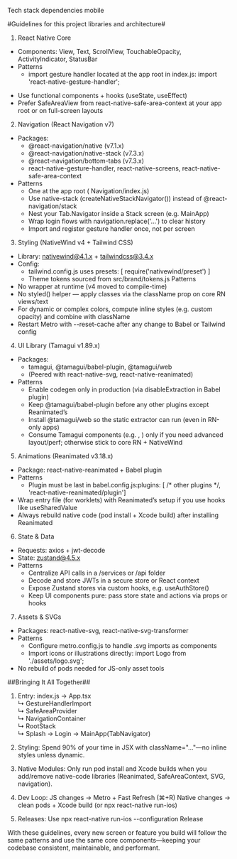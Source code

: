 Tech stack dependencies mobile


#Guidelines for this project libraries and architecture#

1. React Native Core
* Components: View, Text, ScrollView, TouchableOpacity, ActivityIndicator, StatusBar
* Patterns
    * import gesture handler located at the app root in index.js:
		import 'react-native-gesture-handler';
- Use functional components + hooks (useState, useEffect)
- Prefer SafeAreaView from react-native-safe-area-context at your app root or on full-screen layouts

2. Navigation (React Navigation v7)
* Packages:
    * @react-navigation/native (v7.1.x)
    * @react-navigation/native-stack (v7.3.x)
    * @react-navigation/bottom-tabs (v7.3.x)
    * react-native-gesture-handler, react-native-screens, react-native-safe-area-context
* Patterns
    * One <NavigationContainer> at the app root ( Navigation/index.js)
    * Use native-stack (createNativeStackNavigator()) instead of @react-navigation/stack
    * Nest your Tab.Navigator inside a Stack screen (e.g. MainApp)
    * Wrap login flows with navigation.replace('…') to clear history
    * Import and register gesture handler once, not per screen

3. Styling (NativeWind v4 + Tailwind CSS)
* Library: nativewind@4.1.x + tailwindcss@3.4.x
* Config:
    * tailwind.config.js uses
		presets: [ require('nativewind/preset') ]
    - Theme tokens sourced from src/brand/tokens.js
Patterns
* No <TailwindProvider> wrapper at runtime (v4 moved to compile-time)
* No styled() helper — apply classes via the className prop on core RN views/text
* For dynamic or complex colors, compute inline styles (e.g. custom opacity) and combine with className
* Restart Metro with --reset-cache after any change to Babel or Tailwind config

4. UI Library (Tamagui v1.89.x)
* Packages:
    * tamagui, @tamagui/babel-plugin, @tamagui/web
    * (Peered with react-native-svg, react-native-reanimated)
* Patterns
    * Enable codegen only in production (via disableExtraction in Babel plugin)
    * Keep @tamagui/babel-plugin before any other plugins except Reanimated’s
    * Install @tamagui/web so the static extractor can run (even in RN-only apps)
    * Consume Tamagui components (e.g. <YStack>, <Text>) only if you need advanced layout/perf; otherwise stick to core RN + NativeWind

5. Animations (Reanimated v3.18.x)
* Package: react-native-reanimated + Babel plugin
* Patterns
    * Plugin must be last in babel.config.js:plugins: [  /* other plugins */,  'react-native-reanimated/plugin']
* Wrap entry file (for worklets) with Reanimated’s setup if you use hooks like useSharedValue
* Always rebuild native code (pod install + Xcode build) after installing Reanimated

6. State & Data
* Requests: axios + jwt-decode
* State: zustand@4.5.x
* Patterns
    * Centralize API calls in a /services or /api folder
    * Decode and store JWTs in a secure store or React context
    * Expose Zustand stores via custom hooks, e.g. useAuthStore()
    * Keep UI components pure: pass store state and actions via props or hooks
7. Assets & SVGs
* Packages: react-native-svg, react-native-svg-transformer
* Patterns
    * Configure metro.config.js to handle .svg imports as components
    * Import icons or illustrations directly: import Logo from './assets/logo.svg';
* No rebuild of pods needed for JS-only asset tools

##Bringing It All Together##
1. Entry:
index.js → App.tsx  
  ↳ GestureHandlerImport  
  ↳ SafeAreaProvider  
  ↳ NavigationContainer  
    ↳ RootStack  
      ↳ Splash → Login → MainApp(TabNavigator)
2. Styling: Spend 90% of your time in JSX with className="…"—no inline styles unless dynamic.

3. Native Modules: Only run pod install and Xcode builds when you add/remove native-code libraries (Reanimated, SafeAreaContext, SVG, navigation).

4. Dev Loop:
    JS changes → Metro + Fast Refresh (⌘+R)
    Native changes → clean pods + Xcode build (or npx react-native run-ios)

5. Releases:
    Use npx react-native run-ios --configuration Release 

With these guidelines, every new screen or feature you build will follow the same patterns and use the same core components—keeping your codebase consistent, maintainable, and performant.




